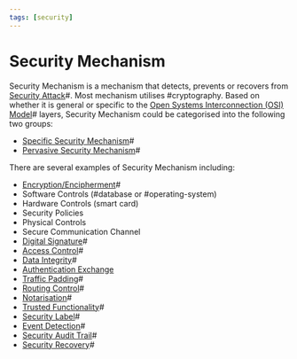 ```yaml
---
tags: [security]
---
```


# Security Mechanism

Security Mechanism is a mechanism that detects, prevents or recovers from
[Security Attack](202209261358.md)#. Most mechanism utilises #cryptography.
Based on whether it is general or specific to the
[Open Systems Interconnection (OSI) Model](202206131632.md)# layers, Security
Mechanism could be categorised into the following two groups:
- [Specific Security Mechanism](202210040919.md)#
- [Pervasive Security Mechanism](202210040932.md)#

There are several examples of Security Mechanism including:
- [Encryption/Encipherment](202209281121.md)#
- Software Controls (#database or #operating-system)
- Hardware Controls (smart card)
- Security Policies
- Physical Controls
- Secure Communication Channel
- [Digital Signature](202210040909.md)#
- [Access Control](202210022203.md)#
- [Data Integrity](202210040913.md)#
- [Authentication Exchange](202210040915.md)
- [Traffic Padding](202210040916.md)#
- [Routing Control](202210040917.md)#
- [Notarisation](202210040918.md)#
- [Trusted Functionality](202210040924.md)#
- [Security Label](202210040926.md)#
- [Event Detection](202210040927.md)#
- [Security Audit Trail](202210040928.md)#
- [Security Recovery](202210040930.md)#
